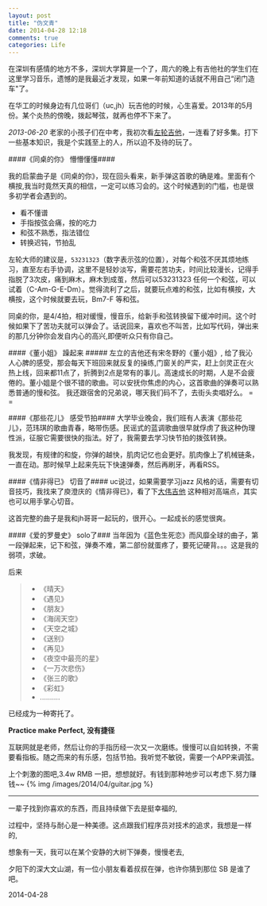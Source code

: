 ```yaml
---
layout: post
title: "伪文青"
date: 2014-04-28 12:18
comments: true
categories: Life
---
```

在深圳有感情的地方不多，深圳大学算是一个了，周六的晚上有吉他社的学生们在这里学习音乐，遗憾的是我最近才发现，如果一年前知道的话就不用自己“闭门造车"了。

在华工的时候身边有几位哥们（uc,jh）玩吉他的时候，心生喜爱。2013年的5月份。某个炎热的傍晚，拨起琴弦，就再也停不下来了。

*2013-06-20* 老家的小孩子们在中考，我初次看[左轮吉他](http://www.youku.com/playlist_show/id_6096855.html)，一连看了好多集。打下一些基本知识，我是个实践至上的人，所以迫不及待的玩了。

####《同桌的你》 懵懵懂懂####

我的启蒙曲子是《同桌的你》，现在回头看来，新手弹这首歌的确是难。里面有个横按,我当时竟然天真的相信，一定可以练习会的。这个时候遇到的门槛，也是很多初学者会遇到的。

* 看不懂谱
* 手指按弦会痛，按的吃力
* 和弦不熟悉，指法错位
* 转换迟钝，节拍乱

左轮大师的建议是，`53231323`（数字表示弦的位置），对每个和弦不厌其烦地练习，直至左右手协调，这里不是轻妙淡写，需要花苦功夫，时间比较漫长，记得手指脱了3次皮，痛到麻木，麻木到成茧，然后可以53231323 任何一个和弦，可以试着（C-Am-G-E-Dm）。觉得流利了之后，就要玩点难的和弦，比如有横按，大横按，这个时候就要去玩，Bm7-F 等和弦。


同桌的你，是4/4拍，相对缓慢，慢音乐，给新手和弦转换留下缓冲时间。这个时候如果下了苦功夫就可以弹会了。话说回来，喜欢也不叫苦，比如写代码，弹出来的那几分钟你会发自内心的高兴,即便听众只有你自己。

####《董小姐》 躁起来 #####
左立的吉他还有宋冬野的《董小姐》, 给了我沁人心脾的感受，那会每天下班回来就反复的操练,门窗关的严实，赶上剑灵正在火热上线，回来都11点了，折腾到2点是常有的事儿。高速成长的时期，人是不会疲倦的。董小姐是个很不错的歌曲。可以安抚你焦虑的内心，这首歌曲的弹奏可以熟悉普通的慢和弦。 
我还跟宿舍的兄弟说，哪天我们码不了，去街头卖唱好么。 = =


####《那些花儿》 感受节拍####
大学毕业晚会，我们班有人表演《那些花儿》，范玮琪的歌曲青春，略带伤感。民谣式的蓝调歌曲很早就俘虏了我这种伪理性派，征服它需要很快的指法。好了，我需要去学习快节拍的拨弦转换。

我发现，有规律的和旋，你弹的越快，肌肉记忆也会更好。肌肉像上了机械链条，一直在动。那时候早上起来先玩下快速弹奏，然后再刷牙，再看RSS。

####《情非得已》 切音了####
uc说过，如果需要学习jazz 风格的话，需要有切音技巧，我找来了庾澄庆的《情非得已》，看了下[大伟吉他](http://www.daweijita.com/?p=1958) 这种相对高端点，其实也可以用手掌心切音。

这首完整的曲子是我和jh哥哥一起玩的，很开心。一起成长的感觉很爽。

####《爱的罗曼史》 solo了###
当年因为《蓝色生死恋》而风靡全球的曲子，第一段弹起来，记下和弦，弹奏不难，第二部份就蛋疼了，要死记硬背。。。这是我的弱项，求破。

后来

> * 《晴天》
> * 《遇见》
> * 《朋友》
> * 《海阔天空》
> * 《天空之城》
> * 《送别》
> * 《再见》
> * 《夜空中最亮的星》
> * 《一万次悲伤》
> * 《张三的歌》
> * 《彩虹》
> * ..........

已经成为一种寄托了。

**Practice make Perfect, 没有捷径**

互联网就是老师，然后让你的手指历经一次又一次磨练。慢慢可以自如转换，不需要看指板。随之而来的有乐感，包括节拍。我听觉不敏锐，需要一个APP来调弦。

上个刺激的图吧,3.4w RMB 一把，想想就好。有钱到那种地步可以考虑下.努力赚钱~~
{% img /images/2014/04/guitar.jpg %}

---
一辈子找到你喜欢的东西，而且持续做下去是挺幸福的,

过程中，坚持与耐心是一种美德。这点跟我们程序员对技术的追求，我想是一样的,

想象有一天，我可以在某个安静的大树下弹奏，慢慢老去,

夕阳下的深大文山湖，有一位小朋友看着叔叔在弹，也许你猜到那位 SB 是谁了吧。

2014-04-28 

